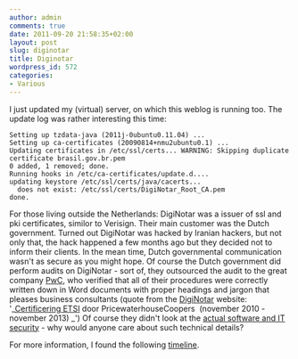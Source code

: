 ```yaml
---
author: admin
comments: true
date: 2011-09-20 21:58:35+02:00
layout: post
slug: diginotar
title: Diginotar
wordpress_id: 572
categories:
- Various
---
```


I just updated my (virtual) server, on which this weblog is running too. The update log was rather interesting this time:

    
    Setting up tzdata-java (2011j-0ubuntu0.11.04) ...
    Setting up ca-certificates (20090814+nmu2ubuntu0.1) ...
    Updating certificates in /etc/ssl/certs... WARNING: Skipping duplicate certificate brasil.gov.br.pem
    0 added, 1 removed; done.
    Running hooks in /etc/ca-certificates/update.d....
    updating keystore /etc/ssl/certs/java/cacerts...
      does not exist: /etc/ssl/certs/DigiNotar_Root_CA.pem
    done.


For those living outside the Netherlands: DigiNotar was a issuer of ssl and pki certificates, similor to Verisign. Their main customer was the Dutch government. Turned out DigiNotar was hacked by Iranian hackers, but not only that, the hack happened a few months ago but they decided not to inform their clients. In the mean time, Dutch governmental communication wasn't as secure as you might hope.
Of course the Dutch government did perform audits on DigiNotar - sort of, they outsourced the audit to the great company [PwC](http://www.pwc.com/), who verified that all of their procedures were correctly written down in Word documents with proper headings and jargon that pleases business consultants (quote from the [DigiNotar](http://www.diginotar.nl/OverDigiNotar/Certificeringen/tabid/1259/Default.aspx) website: '_[Certificering ETSI](http://www.diginotar.nl/LinkClick.aspx?fileticket=ARFojxrOqKY%3d&tabid=1259) door PricewaterhouseCoopers  (november 2010 - november 2013) _') Of course they didn't look at the [actual software and IT security](http://www.computable.nl/artikel/ict_topics/overheid/4140101/1277202/om-stelt-onderzoek-in-naar-diginotar.html) - why would anyone care about such technical details?

For more information, I found the following [timeline](http://uscyberlabs.com/blog/2011/09/12/timeline-diginotar-ssl-hack/).
